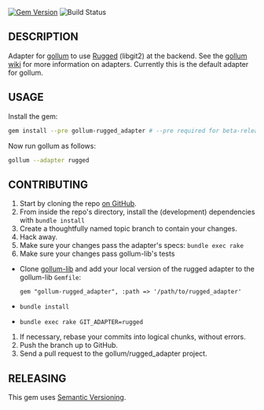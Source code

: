 [![Gem Version](https://badge.fury.io/rb/gollum-rugged_adapter.svg)](http://badge.fury.io/rb/gollum-rugged_adapter)
![Build Status](https://github.com/gollum/rugged_adapter/actions/workflows/test.yaml/badge.svg)

## DESCRIPTION

Adapter for [gollum](https://github.com/gollum/gollum) to use [Rugged](https://github.com/libgit2/rugged) (libgit2) at the backend. See the [gollum wiki](https://github.com/gollum/gollum/wiki/Git-adapters) for more information on adapters. Currently this is the default adapter for gollum.

## USAGE

Install the gem:

```bash
gem install --pre gollum-rugged_adapter # --pre required for beta-releases
```

Now run gollum as follows:

```bash
gollum --adapter rugged
```

## CONTRIBUTING

1. Start by cloning the repo [on GitHub](http://github.com/gollum/rugged_adapter).
2. From inside the repo's directory, install the (development) dependencies with `bundle install`
3. Create a thoughtfully named topic branch to contain your changes.
4. Hack away.
5. Make sure your changes pass the adapter's specs: `bundle exec rake`
6. Make sure your changes pass gollum-lib's tests
  * Clone [gollum-lib](https://github.com/gollum/gollum-lib) and add your local version of the rugged adapter to the gollum-lib `Gemfile`:
  
    `gem "gollum-rugged_adapter", :path => '/path/to/rugged_adapter'`
  * `bundle install`
  * `bundle exec rake GIT_ADAPTER=rugged`
1. If necessary, rebase your commits into logical chunks, without errors.
1. Push the branch up to GitHub.
1. Send a pull request to the gollum/rugged_adapter project.

## RELEASING

This gem uses [Semantic Versioning](http://semver.org/).

